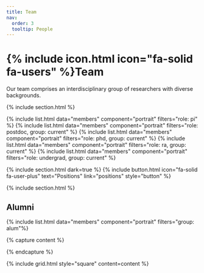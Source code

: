 ```yaml
---
title: Team
nav:
  order: 3
  tooltip: People
---
```


# {% include icon.html icon="fa-solid fa-users" %}Team

Our team comprises an interdisciplinary group of researchers with diverse backgrounds. 

{% include section.html %}

{% include list.html data="members" component="portrait" filters="role: pi" %}
{% include list.html data="members" component="portrait" filters="role: postdoc, group: current" %}
{% include list.html data="members" component="portrait" filters="role: phd, group: current" %}
{% include list.html data="members" component="portrait" filters="role: ra, group: current" %}
{% include list.html data="members" component="portrait" filters="role: undergrad, group: current" %}


{% include section.html dark=true %}
{%
  include button.html
  icon="fa-solid fa-user-plus"
  text="Positions"
  link="positions"
  style="button"
%}

{% include section.html %}

## Alumni
{% include list.html data="members" component="portrait" filters="group: alum"%}

{% capture content %}

{% endcapture %}

{% include grid.html style="square" content=content %}
